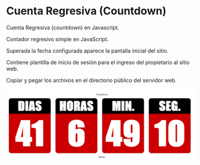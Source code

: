# Cuenta Regresiva (Countdown)

Cuenta Regresiva (countdown) en Javascript. 

Contador regresivo simple en JavaScript. 

Superada la fecha configurada aparece la pantalla inicial del sitio. 

Contiene plantilla de inicio de sesión para el ingreso del propietario al sitio web.

Copiar y pegar los archivos en el directorio público del servidor web.

![alt tag](https://github.com/proncaglia/Cuenta-Regresiva-Countdown-/blob/master/screenshots/contador.png)
